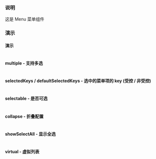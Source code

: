 ### 说明

这是 Menu 菜单组件

### 演示

#### 演示

```js {"codepath": "menu.jsx"}
```

#### multiple - 支持多选

```js {"codepath": "menu-multiple.jsx"}
```

#### selectedKeys / defaultSelectedKeys - 选中的菜单项的 key (受控 / 非受控)

```js {"codepath": "menu-controlled.jsx"}
```

#### selectable - 是否可选

```js {"codepath": "menu-selectable.jsx"}
```

#### collapse - 折叠配置

```js {"codepath": "menu-collapse.jsx"}
```

#### showSelectAll - 显示全选

```js {"codepath": "menu-showSelectAll.jsx"}
```

#### virtual - 虚拟列表

```js {"codepath": "menu-virtual.jsx"}
```
